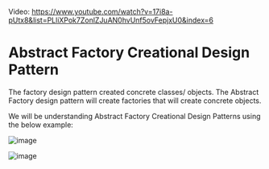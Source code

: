 Video: https://www.youtube.com/watch?v=17i8a-pUtx8&list=PLliXPok7ZonlZJuAN0hvUnf5ovFepjxU0&index=6

# Abstract Factory Creational Design Pattern
The factory design pattern created concrete classes/ objects. The Abstract Factory design pattern will create factories that will create concrete objects.

We will be understanding Abstract Factory Creational Design Patterns using the below example:

![image](https://github.com/user-attachments/assets/e22a855a-391c-4a44-884b-636e3573b733)

![image](https://github.com/user-attachments/assets/1bd5a141-044d-4312-9f0b-e11f7643f358)
